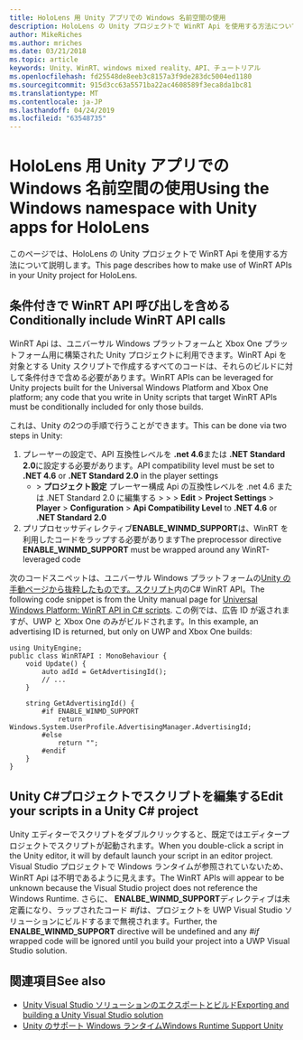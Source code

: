 ```yaml
---
title: HoloLens 用 Unity アプリでの Windows 名前空間の使用
description: HoloLens の Unity プロジェクトで WinRT Api を使用する方法について説明します。
author: MikeRiches
ms.author: mriches
ms.date: 03/21/2018
ms.topic: article
keywords: Unity、WinRT、windows mixed reality、API、チュートリアル
ms.openlocfilehash: fd25548de8eeb3c8157a3f9de283dc5004ed1180
ms.sourcegitcommit: 915d3cc63a5571ba22ac4608589f3eca8da1bc81
ms.translationtype: MT
ms.contentlocale: ja-JP
ms.lasthandoff: 04/24/2019
ms.locfileid: "63548735"
---
```

# <a name="using-the-windows-namespace-with-unity-apps-for-hololens"></a><span data-ttu-id="d1e3e-104">HoloLens 用 Unity アプリでの Windows 名前空間の使用</span><span class="sxs-lookup"><span data-stu-id="d1e3e-104">Using the Windows namespace with Unity apps for HoloLens</span></span>

<span data-ttu-id="d1e3e-105">このページでは、HoloLens の Unity プロジェクトで WinRT Api を使用する方法について説明します。</span><span class="sxs-lookup"><span data-stu-id="d1e3e-105">This page describes how to make use of WinRT APIs in your Unity project for HoloLens.</span></span>

## <a name="conditionally-include-winrt-api-calls"></a><span data-ttu-id="d1e3e-106">条件付きで WinRT API 呼び出しを含める</span><span class="sxs-lookup"><span data-stu-id="d1e3e-106">Conditionally include WinRT API calls</span></span>

<span data-ttu-id="d1e3e-107">WinRT Api は、ユニバーサル Windows プラットフォームと Xbox One プラットフォーム用に構築された Unity プロジェクトに利用できます。WinRT Api を対象とする Unity スクリプトで作成するすべてのコードは、それらのビルドに対して条件付きで含める必要があります。</span><span class="sxs-lookup"><span data-stu-id="d1e3e-107">WinRT APIs can be leveraged for Unity projects built for the Universal Windows Platform and Xbox One platform; any code that you write in Unity scripts that target WinRT APIs must be conditionally included for only those builds.</span></span> 

<span data-ttu-id="d1e3e-108">これは、Unity の2つの手順で行うことができます。</span><span class="sxs-lookup"><span data-stu-id="d1e3e-108">This can be done via two steps in Unity:</span></span>
1) <span data-ttu-id="d1e3e-109">プレーヤーの設定で、API 互換性レベルを **.net 4.6**または **.NET Standard 2.0**に設定する必要があります。</span><span class="sxs-lookup"><span data-stu-id="d1e3e-109">API compatibility level must be set to **.NET 4.6** or **.NET Standard 2.0** in the player settings</span></span>
    - <span data-ttu-id="d1e3e-110"> > **プロジェクト設定**   プレーヤー構成 Api の互換性レベルを .net 4.6 または .NET Standard 2.0 に編集する >  >  > </span><span class="sxs-lookup"><span data-stu-id="d1e3e-110">**Edit** > **Project Settings** > **Player** > **Configuration** > **Api Compatibility Level** to **.NET 4.6** or **.NET Standard 2.0**</span></span>
2) <span data-ttu-id="d1e3e-111">プリプロセッサディレクティブ**ENABLE_WINMD_SUPPORT**は、WinRT を利用したコードをラップする必要があります</span><span class="sxs-lookup"><span data-stu-id="d1e3e-111">The preprocessor directive **ENABLE_WINMD_SUPPORT** must be wrapped around any WinRT-leveraged code</span></span>

<span data-ttu-id="d1e3e-112">次のコードスニペットは、ユニバーサル Windows プラットフォームの[Unity の手動ページから抜粋したものです。スクリプト](http://docs.unity3d.com/Manual/windowsstore-scripts.html)内のC# WinRT API。</span><span class="sxs-lookup"><span data-stu-id="d1e3e-112">The following code snippet is from the Unity manual page for [Universal Windows Platform: WinRT API in C# scripts](http://docs.unity3d.com/Manual/windowsstore-scripts.html).</span></span> <span data-ttu-id="d1e3e-113">この例では、広告 ID が返されますが、UWP と Xbox One のみがビルドされます。</span><span class="sxs-lookup"><span data-stu-id="d1e3e-113">In this example, an advertising ID is returned, but only on UWP and Xbox One builds:</span></span>

```
using UnityEngine;
public class WinRTAPI : MonoBehaviour {
    void Update() {
        auto adId = GetAdvertisingId();
        // ...
    }

    string GetAdvertisingId() {
        #if ENABLE_WINMD_SUPPORT
            return Windows.System.UserProfile.AdvertisingManager.AdvertisingId;
        #else
            return "";
        #endif
    }
}
```

## <a name="edit-your-scripts-in-a-unity-c-project"></a><span data-ttu-id="d1e3e-114">Unity C#プロジェクトでスクリプトを編集する</span><span class="sxs-lookup"><span data-stu-id="d1e3e-114">Edit your scripts in a Unity C# project</span></span>

<span data-ttu-id="d1e3e-115">Unity エディターでスクリプトをダブルクリックすると、既定ではエディタープロジェクトでスクリプトが起動されます。</span><span class="sxs-lookup"><span data-stu-id="d1e3e-115">When you double-click a script in the Unity editor, it will by default launch your script in an editor project.</span></span> <span data-ttu-id="d1e3e-116">Visual Studio プロジェクトで Windows ランタイムが参照されていないため、WinRT Api は不明であるように見えます。</span><span class="sxs-lookup"><span data-stu-id="d1e3e-116">The WinRT APIs will appear to be unknown because the Visual Studio project does not reference the Windows Runtime.</span></span> <span data-ttu-id="d1e3e-117">さらに、 **ENALBE_WINMD_SUPPORT**ディレクティブは未定義になり、ラップされたコード *#if*は、プロジェクトを UWP Visual Studio ソリューションにビルドするまで無視されます。</span><span class="sxs-lookup"><span data-stu-id="d1e3e-117">Further, the **ENALBE_WINMD_SUPPORT** directive will be undefined and any *#if* wrapped code will be ignored until you build your project into a UWP Visual Studio solution.</span></span>

## <a name="see-also"></a><span data-ttu-id="d1e3e-118">関連項目</span><span class="sxs-lookup"><span data-stu-id="d1e3e-118">See also</span></span>
* [<span data-ttu-id="d1e3e-119">Unity Visual Studio ソリューションのエクスポートとビルド</span><span class="sxs-lookup"><span data-stu-id="d1e3e-119">Exporting and building a Unity Visual Studio solution</span></span>](exporting-and-building-a-unity-visual-studio-solution.md)
* [<span data-ttu-id="d1e3e-120">Unity のサポート Windows ランタイム</span><span class="sxs-lookup"><span data-stu-id="d1e3e-120">Windows Runtime Support Unity</span></span>](https://docs.unity3d.com/Manual/IL2CPP-WindowsRuntimeSupport.html)